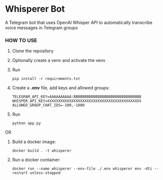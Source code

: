 # Whisperer Bot

A Telegram bot that uses OpenAI Whisper API to automatically transcribe voice messages in Telegram groups

### HOW TO USE

1. Clone the repository

2. Optionally create a venv and activate the venv

3. Run 

    ```
    pip install -r requirements.txt
    ```
4. Create a **.env** file, add keys and allowed groups:

    ```
    TELEGRAM_API_KEY=AAAAAAAAAA:BBBBBBBBBBBBBBBBBBBBBBBBBBBBBBB
    WHISPER_API_KEY=XXXXXXXXXXXXXXXXXXXXXXXXXXXXXXXXXXXXXXXXXXX
    ALLOWED_GROUP_CHAT_IDS=-100,-1000
    ```
5. Run
   
    ```
    python app.py
    ```

OR

1. Build a docker image:
   ```
   docker build . -t whisperer
   ```
2. Run a docker container:
   ```
   docker run --name whisperer --env-file ./.env whisperer env -dti --restart unless-stopped
   ```